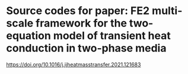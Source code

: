 # Source codes for paper: FE2 multi-scale framework for the two-equation model of transient heat conduction in two-phase media
https://doi.org/10.1016/j.ijheatmasstransfer.2021.121683
